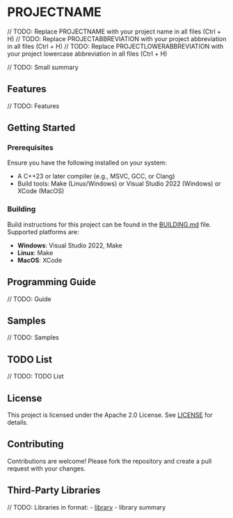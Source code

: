 # PROJECTNAME

// TODO: Replace PROJECTNAME with your project name in all files (Ctrl + H)
// TODO: Replace PROJECTABBREVIATION with your project abbreviation in all files (Ctrl + H)
// TODO: Replace PROJECTLOWERABBREVIATION with your project lowercase abbreviation in all files (Ctrl + H)

// TODO: Small summary

## Features

// TODO: Features

## Getting Started

### Prerequisites

Ensure you have the following installed on your system:
- A C++23 or later compiler (e.g., MSVC, GCC, or Clang)
- Build tools: Make (Linux/Windows) or Visual Studio 2022 (Windows) or XCode (MacOS)

### Building

Build instructions for this project can be found in the [BUILDING.md](BUILDING.md) file. Supported platforms are:
- **Windows**: Visual Studio 2022, Make
- **Linux**: Make
- **MacOS**: XCode

## Programming Guide

// TODO: Guide

## Samples

// TODO: Samples

## TODO List

// TODO: TODO List

## License

This project is licensed under the Apache 2.0 License. See [LICENSE](LICENSE.txt) for details.

## Contributing

Contributions are welcome! Please fork the repository and create a pull request with your changes.

## Third-Party Libraries
// TODO: Libraries in format: - [library](https://github.com/owner/library) - library summary
